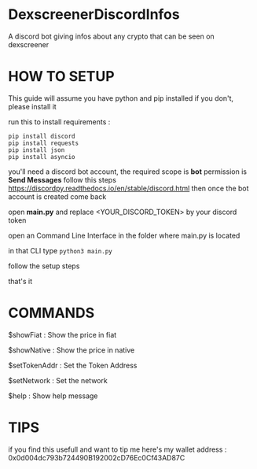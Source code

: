 # DexscreenerDiscordInfos
A discord bot giving infos about any crypto that can be seen on dexscreener


# HOW TO SETUP 

This guide will assume you have python and pip installed if you don't, please install it

run this to install requirements :
```
pip install discord
pip install requests
pip install json
pip install asyncio
```

you'll need a discord bot account, the required scope is **bot** permission is **Send Messages**
follow this steps https://discordpy.readthedocs.io/en/stable/discord.html then once the bot account is created come back

open **main.py** and replace <YOUR_DISCORD_TOKEN> by your discord token

open an Command Line Interface in the folder where main.py is located

in that CLI type `python3 main.py`

follow the setup steps

that's it

# COMMANDS
$showFiat : Show the price in fiat

$showNative : Show the price in native

$setTokenAddr : Set the Token Address

$setNetwork : Set the network

$help : Show help message 

# TIPS
if you find this usefull and want to tip me here's my wallet address : 0x0d004dc793b724490B192002cD76Ec0Cf43AD87C
